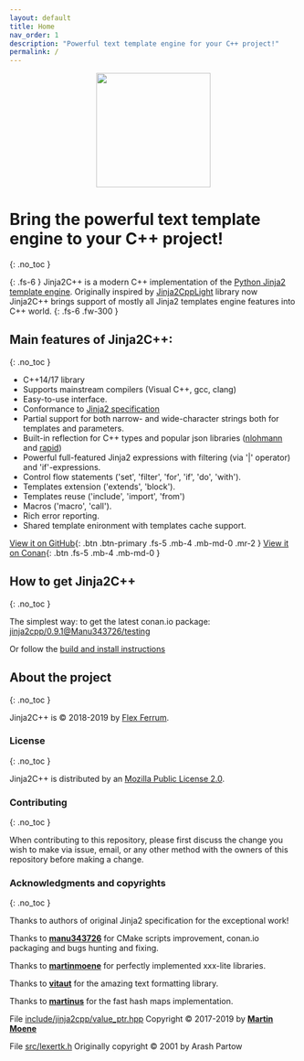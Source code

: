 ```yaml
---
layout: default
title: Home
nav_order: 1
description: "Powerful text template engine for your C++ project!"
permalink: /
---
```


<div align="center"><img width="200" src="https://avatars0.githubusercontent.com/u/49841676?s=200&v=4"></div>

# Bring the powerful text template engine to your C++ project!
{: .no_toc }

{: .fs-6 }
Jinja2C++ is a modern C++ implementation of the [Python Jinja2 template engine](http://jinja.pocoo.org/docs/2.10/). Originally inspired by [Jinja2CppLight](https://github.com/hughperkins/Jinja2CppLight) library now Jinja2C++ brings support of mostly all Jinja2 templates engine features into C++ world.
{: .fs-6 .fw-300 }

## Main features of Jinja2C++:
{: .no_toc }

- C++14/17 library
- Supports mainstream compilers (Visual C++, gcc, clang)
- Easy-to-use interface.
- Conformance to [Jinja2 specification](http://jinja.pocoo.org/docs/2.10/)
- Partial support for both narrow- and wide-character strings both for templates and parameters.
- Built-in reflection for C++ types and popular json libraries ([nlohmann]( https://github.com/nlohmann/json) and [rapid](https://github.com/Tencent/rapidjson))
- Powerful full-featured Jinja2 expressions with filtering (via '\|' operator) and 'if'-expressions.
- Control flow statements ('set', 'filter', 'for', 'if', 'do', 'with').
- Templates extension ('extends', 'block').
- Templates reuse ('include', 'import', 'from')
- Macros ('macro', 'call').
- Rich error reporting.
- Shared template enironment with templates cache support.

[View it on GitHub](https://github.com/jinja2cpp/Jinja2Cpp){: .btn .btn-primary .fs-5 .mb-4 .mb-md-0 .mr-2 } [View it on Conan](https://bintray.com/beta/#/flexferrum/conan-packages/jinja2cpp:flexferrum?tab=overview){: .btn .fs-5 .mb-4 .mb-md-0 }

## How to get Jinja2C++
{: .no_toc }

The simplest way: to get the latest conan.io package: [
jinja2cpp/0.9.1@Manu343726/testing](https://bintray.com/manu343726/conan-packages/jinja2cpp%3AManu343726/0.9.1%3Atesting)

Or follow the [build and install instructions](/docs/build_and_install.html)

## About the project
{: .no_toc }

Jinja2C++ is &copy; 2018-2019 by [Flex Ferrum](https://github.com/flexferrum). 

### License
{: .no_toc }

Jinja2C++ is distributed by an [Mozilla Public License 2.0](https://github.com/jinja2cpp/Jinja2Cpp/blob/master/LICENSE).

### Contributing
{: .no_toc }

When contributing to this repository, please first discuss the change you wish to make via issue,
email, or any other method with the owners of this repository before making a change.

### Acknowledgments and copyrights
{: .no_toc }

Thanks to authors of original Jinja2 specification for the exceptional work!

Thanks to [**manu343726**](https://github.com/Manu343726) for CMake scripts improvement, conan.io packaging and bugs hunting and fixing.

Thanks to [**martinmoene**](https://github.com/martinmoene) for perfectly implemented xxx-lite libraries.

Thanks to [**vitaut**](https://github.com/vitaut) for the amazing text formatting library.

Thanks to [**martinus**](https://github.com/martinus) for the fast hash maps implementation.

File [include/jinja2cpp/value_ptr.hpp](https://github.com/jinja2cpp/Jinja2Cpp/blob/master/include/jinja2cpp/value_ptr.hpp) Copyright © 2017-2019 by [**Martin Moene**](https://github.com/martinmoene)

File [src/lexertk.h](https://github.com/jinja2cpp/Jinja2Cpp/blob/master/src/lexertk.h) Originally copyright © 2001 by Arash Partow
